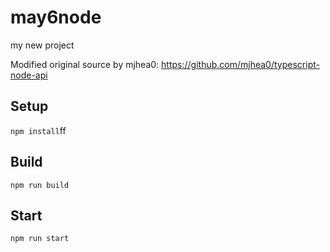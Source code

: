 # may6node

my new project

Modified original source by mjhea0: https://github.com/mjhea0/typescript-node-api

## Setup

`npm install`ff





## Build











`npm run build`





## Start

`npm run start`


